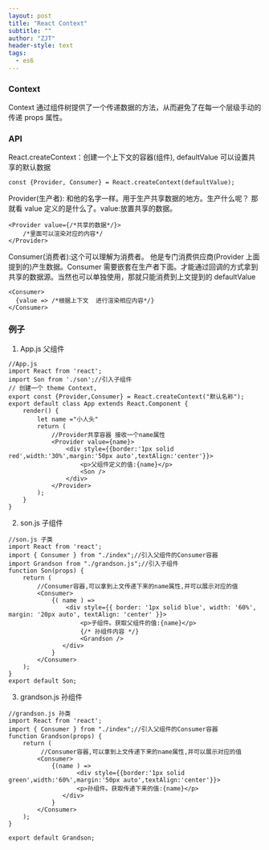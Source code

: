 ```yaml
---
layout: post
title: "React Context"
subtitle: ""
author: "ZJT"
header-style: text
tags:
  - es6
---
```


### Context

Context 通过组件树提供了一个传递数据的方法，从而避免了在每一个层级手动的传递 props 属性。

### API

React.createContext：创建一个上下文的容器(组件), defaultValue 可以设置共享的默认数据

```
const {Provider, Consumer} = React.createContext(defaultValue);
```

Provider(生产者): 和他的名字一样。用于生产共享数据的地方。生产什么呢？ 那就看 value 定义的是什么了。value:放置共享的数据。

```
<Provider value={/*共享的数据*/}>
    /*里面可以渲染对应的内容*/
</Provider>
```

Consumer(消费者):这个可以理解为消费者。 他是专门消费供应商(Provider 上面提到的)产生数据。Consumer 需要嵌套在生产者下面。才能通过回调的方式拿到共享的数据源。当然也可以单独使用，那就只能消费到上文提到的 defaultValue

```
<Consumer>
  {value => /*根据上下文  进行渲染相应内容*/}
</Consumer>
```

### 例子

1. App.js 父组件

```
//App.js
import React from 'react';
import Son from './son';//引入子组件
// 创建一个 theme Context,
export const {Provider,Consumer} = React.createContext("默认名称");
export default class App extends React.Component {
    render() {
        let name ="小人头"
        return (
            //Provider共享容器 接收一个name属性
            <Provider value={name}>
                <div style={{border:'1px solid red',width:'30%',margin:'50px auto',textAlign:'center'}}>
                    <p>父组件定义的值:{name}</p>
                    <Son />
                </div>
            </Provider>
        );
    }
}
```

2. son.js 子组件

```
//son.js 子类
import React from 'react';
import { Consumer } from "./index";//引入父组件的Consumer容器
import Grandson from "./grandson.js";//引入子组件
function Son(props) {
    return (
        //Consumer容器,可以拿到上文传递下来的name属性,并可以展示对应的值
        <Consumer>
            {( name ) =>
                <div style={{ border: '1px solid blue', width: '60%', margin: '20px auto', textAlign: 'center' }}>
                    <p>子组件。获取父组件的值:{name}</p>
                    {/* 孙组件内容 */}
                    <Grandson />
               </div>
            }
        </Consumer>
    );
}
export default Son;
```

3. grandson.js 孙组件

```
//grandson.js 孙类
import React from 'react';
import { Consumer } from "./index";//引入父组件的Consumer容器
function Grandson(props) {
    return (
         //Consumer容器,可以拿到上文传递下来的name属性,并可以展示对应的值
        <Consumer>
            {(name ) =>
                   <div style={{border:'1px solid green',width:'60%',margin:'50px auto',textAlign:'center'}}>
                   <p>孙组件。获取传递下来的值:{name}</p>
               </div>
            }
        </Consumer>
    );
}

export default Grandson;
```

